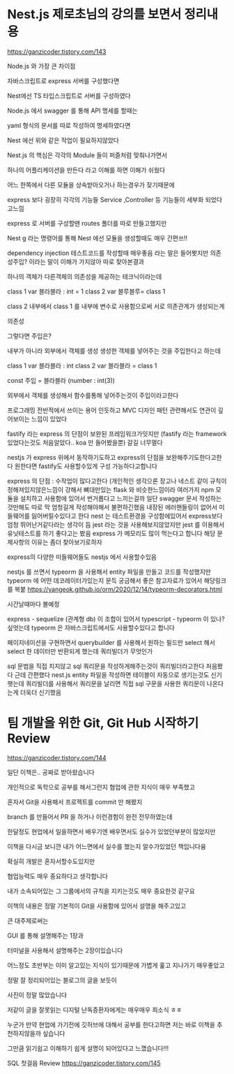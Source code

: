 # Nest.js 제로초님의 강의를 보면서 정리내용
https://ganzicoder.tistory.com/143

Node.js 와 가장 큰 차이점 

자바스크립트로 express 서버를 구성했다면

 

Nest에선 TS 타입스크립트로 서버를 구성하였다

 

Node.js  에서 swagger 를 통해 API 명세를 할때는

yaml 형식의 문서를 따로 작성하여 명세하였다면

 

Nest 에선 위와 같은 작업이 필요하지않았다

 

Nest.js 의 핵심은 각각의 Module 들이 퍼즐처럼 맞춰나가면서

하나의 어플리케이션을 만든다  라고 이해를 하면 이해가 쉬웠다

 

어느 한쪽에서 다른 모듈을 상속받아오거나 하는경우가 잦기때문에

 

express 보다 굉장히 각각의 기능들 Service ,Controller 등 기능들이 세부화 되었다고느낌

express 로 서버를 구성할땐 routes 폴더를 따로 만들고했지만

 

Nest g 
라는 명령어를 통해 Nest 에선 모듈을 생성할때도 매우 간편쓰!!

 

dependency injection 테스트코드를 작성할때 매우좋음
라는 말은 들어봣지만
의존성주입? 이라는 말이 이해가 가지않아 따로 찾아본결과

하나의 객체가 다른객체의 의존성을 제공하는 테크닉이라는데 

class 1
var 블라블라 : int = 1
class 2
var 블루블루= class 1

class 2 내부에서 class 1 를 내부에 변수로 사용함으로써 
서로 의존관계가 생성되는게 

의존성


그렇다면 주입은?

내부가 아니라 외부에서 객체를 생성 
생성한 객체를 넣어주는 것을 주입한다고 하는데

class 1 
var 블라블라 : int
class 2
var 블라블라 = class 1

const 주입 = 블라블라 (number : int(3))

외부에서 객체를 생성해서 함수를통해 넣어주는것이 주입이라고한다


프로그래밍 전반적에서 쓰이는 용어 인듯하고
MVC 디자인 패턴 관련해서도 연관이 깊어보이는 느낌이 있었다

 


fastify 라는 express 의 단점이 보완된 프레임워크가잇지만
(fastify 라는 framework 있었다는것도 처음알았다.. koa 만 들어봤을뿐)
갈길 너무멀다



nestjs 가 express 위에서 동작하기도하고
express의 단점을 보완해주기도한다고한다
원한다면 fastify도 사용할수있게 구성 가능하다고합니다

 


express 의 단점 : 수작업이 많다고한다 (개인적인 생각으론 장고나 네스트 같이 규칙이 정해져있지않은느낌이 강해서
뼈대만있는 flask 와 비슷한느낌이라 여러가지 npm 모듈을 설치하고 사용함에 있어서 번거롭다고 느끼는걸까
일단 swagger 문서 작성하는것만해도 따로 막 엄청길게 작성해야해서 불편하긴했음
내장된 에러핸들링이 없어서 미들웨어를 잃어버릴수있다고 한다
nest 는 테스트환경을 구성함에있어서 express보다 엄청 뛰어난거같다라는 생각이 듬
jest 라는 것을 사용해보지않았지만 jest 를 이용해서 
유닛테스트를 하기 좋다고는 봤음
express 가 메모리도 많이 먹는다고 합니다 
해당 문제사항의 이유는 좀더 찾아보기로하자

 


express의 다양한 미들웨어들도 nestjs 에서 사용할수있음


nestjs 를 쓰면서 typeorm 을 사용해서
entity 파일을 만들고 코드를 작성했지만
typeorm 에 어떤 데코레이터가있는지 문득 궁금해서
좋은 참고자료가 있어서 해당링크를 복붙
https://yangeok.github.io/orm/2020/12/14/typeorm-decorators.html

시간날때마다 볼예정

express - sequelize (관계형 db) 이 조합이 있어서
typescript - typeorm 이 있나? 싶엇는데
typeorm 은 자바스크립트에서도 사용할수있다고 합니다

 


페이지네이션을 구현하면서
querybuilder 를 사용해서
원하는 필드만 select 해서 
select 한 데이터만 반환되게 했는데
쿼리빌더가 무엇인가

sql 문법을 직접 치지않고 sql 쿼리문을 작성하게해주는것이 쿼리빌더라고한다
처음봤다
근데 간편했다
nest.js  entity 파일을 작성하면 
테이블이 자동으로 생기는것도 신기햇는데
쿼리빌더를 사용해서 쿼리문을 날리면
직접 sql 구문을 사용한 쿼리문이 나온다는게 더욱더 신기했음

# 팀 개발을 위한 Git, Git Hub 시작하기 Review
https://ganzicoder.tistory.com/144

일단 이책은.. 공짜로 받아왔습니다

 

개인적으로 독학으로 공부를 해서그런지 협업에 관한 지식이 매우 부족했고

 

혼자서 Git을 사용해서 프로젝트를 commit 만 해봤지

branch 를 만들어서 PR 을 하거나 이런경험이 완전 전무하였는데

 

한달정도 현업에서 일을하면서 배우기엔 배우면서도 실수가 있었던부분이 많았지만

 

이책을 다시금 보니깐 내가 어느면에서 실수를 했는지 알수가있었던 책입니다융

 

확실히 개발은 혼자서할수도있지만 

 

협업능력도 매우 중요하다고 생각합니다

 

내가 소속되어있는 그 그룹에서의 규칙을 지키는것도 매우 중요한것 같구요

 

이책의 내용은 정말 기본적이 Git을 사용함에 있어서 설명을 해주고있고

 

큰 대주제로써는

GUI 를 통해 설명해주는 1장과

터미널을 사용해서 설명해주는 2장이있습니다

 

어느정도 초반부는 이미 알고있는 지식이 있기때문에 가볍게 훑고 지나가기 매우좋았고

 

정말 잘 정리되어있는 블로그의 글을 보듯이 

 

사진이 정말 많았습니다

 

저같이 글을 잘못읽는 디지털 난독증환자에게는 매우매우 희소식 ㅎㅎ

 

누군가 만약 현업에 가기전에 깃허브에 대해서 공부를 한다고하면 저는 바로 이책을 추천하지않을까 싶습니다

 

그만큼 읽기쉽고 이해하기 쉽게 설명이 되어있다고 느꼈습니다!!!

 

 

SQL 첫걸음 Review
https://ganzicoder.tistory.com/145